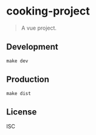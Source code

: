 # cooking-project
> A vue project.

## Development

```shell
make dev
```

## Production
```
make dist
```

## License
ISC
